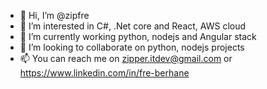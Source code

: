- 👋 Hi, I’m @zipfre
- 👀 I’m interested in C#, .Net core and React, AWS cloud
- 🌱 I’m currently working python, nodejs and Angular stack 
- 💞️ I’m looking to collaborate on python, nodejs projects
- 📫 You can reach me on zipper.itdev@gmail.com or https://www.linkedin.com/in/fre-berhane

<!---
zipfre/zipfre is a ✨ special ✨ repository because its `README.md` (this file) appears on your GitHub profile.
You can click the Preview link to take a look at your changes.
--->

